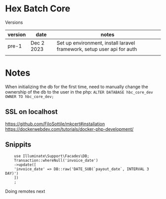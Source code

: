 # Hex Batch Core

Versions

| version | date       | notes                                                                  |
|---------|------------|------------------------------------------------------------------------|
| pre-1   | Dec 2 2023 | Set up environment, install laravel framework, setup user api for auth |
|         |            |                                                                        |


# Notes


When initializing the db for the first time, need to manually change the ownership of the db to the user in the php:
`ALTER DATABASE hbc_core_dev OWNER TO hbc_core_dev;`

## SSL on localhost
https://github.com/FiloSottile/mkcert#installation
https://dockerwebdev.com/tutorials/docker-php-development/

## Snippits 

        use Illuminate\Support\Facades\DB;
        Transaction::whereNull('invoice_date')
        ->update([
        'invoice_date' => DB::raw('DATE_SUB(`payout_date`, INTERVAL 3 DAY)')
        ])
        ;

Doing remotes next

